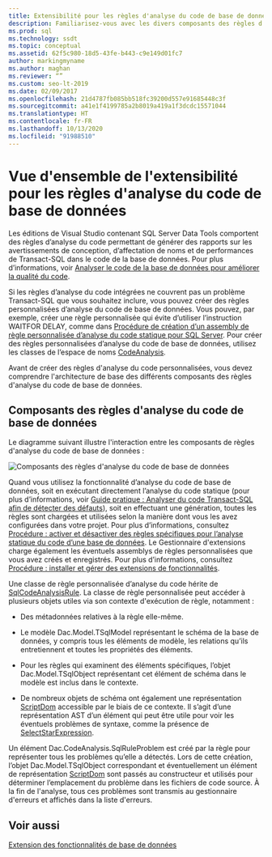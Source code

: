 ```yaml
---
title: Extensibilité pour les règles d'analyse du code de base de données
description: Familiarisez-vous avec les divers composants des règles d’analyse du code de base de données et la façon dont elles interagissent dans SQL Server Data Tools. Découvrez comment créer des règles personnalisées.
ms.prod: sql
ms.technology: ssdt
ms.topic: conceptual
ms.assetid: 62f5c980-18d5-43fe-b443-c9e149d01fc7
author: markingmyname
ms.author: maghan
ms.reviewer: “”
ms.custom: seo-lt-2019
ms.date: 02/09/2017
ms.openlocfilehash: 21d4787fb085bb518fc39200d557e91685448c3f
ms.sourcegitcommit: a41e1f4199785a2b8019a419a1f3dcdc15571044
ms.translationtype: HT
ms.contentlocale: fr-FR
ms.lasthandoff: 10/13/2020
ms.locfileid: "91988510"
---
```

# <a name="overview-of-extensibility-for-database-code-analysis-rules"></a>Vue d'ensemble de l'extensibilité pour les règles d'analyse du code de base de données

Les éditions de Visual Studio contenant SQL Server Data Tools comportent des règles d’analyse du code permettant de générer des rapports sur les avertissements de conception, d’affectation de noms et de performances de Transact\-SQL dans le code de la base de données. Pour plus d’informations, voir [Analyser le code de la base de données pour améliorer la qualité du code](/previous-versions/visualstudio/visual-studio-2010/dd172133(v=vs.100)).  
  
Si les règles d’analyse du code intégrées ne couvrent pas un problème Transact\-SQL que vous souhaitez inclure, vous pouvez créer des règles personnalisées d’analyse du code de base de données. Vous pouvez, par exemple, créer une règle personnalisée qui évite d’utiliser l’instruction WAITFOR DELAY, comme dans [Procédure de création d’un assembly de règle personnalisée d’analyse du code statique pour SQL Server](../ssdt/walkthrough-author-custom-static-code-analysis-rule-assembly.md). Pour créer des règles personnalisées d’analyse du code de base de données, utilisez les classes de l’espace de noms [CodeAnalysis](/dotnet/api/microsoft.sqlserver.dac.codeanalysis).  
  
Avant de créer des règles d'analyse du code personnalisées, vous devez comprendre l'architecture de base des différents composants des règles d'analyse du code de base de données.  
  
## <a name="database-code-analysis-rules-components"></a>Composants des règles d'analyse du code de base de données  
Le diagramme suivant illustre l'interaction entre les composants de règles d'analyse du code de base de données :  
  
![Composants des règles d'analyse du code de base de données](../ssdt/media/ssdt-database-code-analysis-rules-components.jpg "Composants des règles d'analyse du code de base de données")  
  
Quand vous utilisez la fonctionnalité d’analyse du code de base de données, soit en exécutant directement l’analyse du code statique (pour plus d’informations, voir [Guide pratique : Analyser du code Transact-SQL afin de détecter des défauts](/previous-versions/visualstudio/visual-studio-2010/dd172119(v=vs.100))), soit en effectuant une génération, toutes les règles sont chargées et utilisées selon la manière dont vous les avez configurées dans votre projet. Pour plus d’informations, consultez [Procédure : activer et désactiver des règles spécifiques pour l’analyse statique du code d’une base de données](/previous-versions/visualstudio/visual-studio-2010/dd172131(v=vs.100)). Le Gestionnaire d'extensions charge également les éventuels assemblys de règles personnalisées que vous avez créés et enregistrés. Pour plus d’informations, consultez [Procédure : installer et gérer des extensions de fonctionnalités](../ssdt/how-to-install-and-manage-feature-extensions.md).  
  
Une classe de règle personnalisée d’analyse du code hérite de [SqlCodeAnalysisRule](/dotnet/api/microsoft.sqlserver.dac.codeanalysis.sqlcodeanalysisrule). La classe de règle personnalisée peut accéder à plusieurs objets utiles via son contexte d'exécution de règle, notamment :  
  
-   Des métadonnées relatives à la règle elle-même.  
  
-   Le modèle Dac.Model.TSqlModel représentant le schéma de la base de données, y compris tous les éléments de modèle, les relations qu’ils entretiennent et toutes les propriétés des éléments.  
  
-   Pour les règles qui examinent des éléments spécifiques, l’objet Dac.Model.TSqlObject représentant cet élément de schéma dans le modèle est inclus dans le contexte.  
  
-   De nombreux objets de schéma ont également une représentation [ScriptDom](/dotnet/api/microsoft.sqlserver.transactsql.scriptdom) accessible par le biais de ce contexte. Il s’agit d’une représentation AST d’un élément qui peut être utile pour voir les éventuels problèmes de syntaxe, comme la présence de [SelectStarExpression](/dotnet/api/microsoft.sqlserver.transactsql.scriptdom.selectstarexpression).  
  
Un élément Dac.CodeAnalysis.SqlRuleProblem est créé par la règle pour représenter tous les problèmes qu’elle a détectés. Lors de cette création, l’objet Dac.Model.TSqlObject correspondant et éventuellement un élément de représentation [ScriptDom](/dotnet/api/microsoft.sqlserver.transactsql.scriptdom) sont passés au constructeur et utilisés pour déterminer l’emplacement du problème dans les fichiers de code source. À la fin de l'analyse, tous ces problèmes sont transmis au gestionnaire d'erreurs et affichés dans la liste d'erreurs.  
  
## <a name="see-also"></a>Voir aussi  
[Extension des fonctionnalités de base de données](../ssdt/extending-the-database-features.md)  
